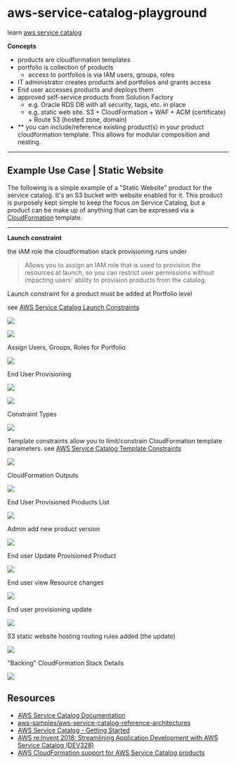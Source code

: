 # aws-service-catalog-playground

learn [aws service catalog](https://aws.amazon.com/servicecatalog/)


**Concepts**

* products are cloudformation templates
* portfolio is collection of products
    * access to portfolios is via IAM users, groups, roles
* IT administrator creates products and portfolios and grants access
* End user accesses products and deploys them
* approved self-service products from Solution Factory
    * e.g. Oracle RDS DB with all security, tags, etc. in place
    * e.g. static web site. S3 + CloudFormation + WAF + ACM (certificate) + Route 53 (hosted zone, domain)
* ** you can include/reference existing product(s) in your product cloudformation template.  This allows for modular composition and nesting.

---

## Example Use Case | Static Website

The following is a simple example of a "Static Website" product for the service catalog.  It's an S3 bucket with website enabled for it.  This product is purposely kept simple to keep the focus on Service Catalog, but a product can be make up of anything that can be expressed via a [CloudFormation](https://aws.amazon.com/cloudformation/) template.

---

**Launch constraint**

the IAM role the cloudformation stack provisioning runs under

> Allows you to assign an IAM role that is used to provision the resources at launch, so you can restrict user permissions without impacting users' ability to provision products from the catalog.

Launch constraint for a product must be added at Portfolio level

see [AWS Service Catalog Launch Constraints](https://docs.aws.amazon.com/servicecatalog/latest/adminguide/constraints-launch.html)

![](https://www.evernote.com/l/AAEuQZJz9txN57hBHQ_YjHxkmMy2PKfk_n4B/image.png)

![](https://www.evernote.com/l/AAGWKIl7gwBBZZp0e3tVRncOU8Nr43Ejk1QB/image.png)

Assign Users, Groups, Roles for Portfolio

![](https://www.evernote.com/l/AAEmfWaG4XFBpZg1lD01vTdLzcfPJJhD1PkB/image.png)

End User Provisioning

![](https://www.evernote.com/l/AAGZ53tBPRhKtKih91cNdEkPVfbzy8ZvAuwB/image.png)

![](https://www.evernote.com/l/AAFPNtkC3RtNQKvtClfk9DtbTJDK7vGZwNkB/image.png)

Constraint Types

![](https://www.evernote.com/l/AAFEX2cQG6JMjoqo43FvVusSVzyc6IJx0bAB/image.png)

Template constraints allow you to limit/constrain CloudFormation template parameters. see [AWS Service Catalog Template Constraints](https://docs.aws.amazon.com/servicecatalog/latest/adminguide/catalogs_constraints_template-constraints.html)

![](https://www.evernote.com/l/AAEKZRBwiMFGkazlL5DplxIRoAHEyypLAWAB/image.png)

CloudFormation Outputs

![](https://www.evernote.com/l/AAEIVmNsWvVOd7g9Owq5hE5-EY8jiBrVrD0B/image.png)

End User Provisioned Products List

![](https://www.evernote.com/l/AAHRU3p5liNGU5H0sG5nf7NGLKBeFQi-jHkB/image.png)

Admin add new product version

![](https://www.evernote.com/l/AAF1Sxv2QSlHOJ30uexkIEq9o6qy-euT8AwB/image.png)

End user Update Provisioned Product

![](https://www.evernote.com/l/AAHeS278JfpGTqEKD6sgC8qloUdbSEja6Y8B/image.png)

End user view Resource changes

![](https://www.evernote.com/l/AAHerkaUhrJIIL0cCZpn2JgwDL4gJNaicVkB/image.png)

End user provisioning update

![](https://www.evernote.com/l/AAFGpxwfjU1Dh6IdXzZzryFP7zT0yGAMxw4B/image.png)

S3 static website hosting routing rules added (the update)

![](https://www.evernote.com/l/AAEnMMkQ431GiIqAI50H-BAeO4oSneboKTQB/image.png)

"Backing" CloudFormation Stack Details

![](https://www.evernote.com/l/AAGr49-QQOBJE6I-V_E5_ohqBxvXwhOCql4B/image.png)

## Resources

* [AWS Service Catalog Documentation](https://docs.aws.amazon.com/servicecatalog/index.html)
* [aws-samples/aws-service-catalog-reference-architectures](https://github.com/aws-samples/aws-service-catalog-reference-architectures)
* [AWS Service Catalog - Getting Started](https://www.youtube.com/watch?v=A9kKy6WhqVA&t=318s)
* [AWS re:Invent 2018: Streamlining Application Development with AWS Service Catalog (DEV328)](https://www.youtube.com/watch?v=jvAAiWxYQwg)
* [AWS CloudFormation support for AWS Service Catalog products](https://aws.amazon.com/blogs/mt/how-to-launch-secure-and-governed-aws-resources-with-aws-cloudformation-and-aws-service-catalog/)